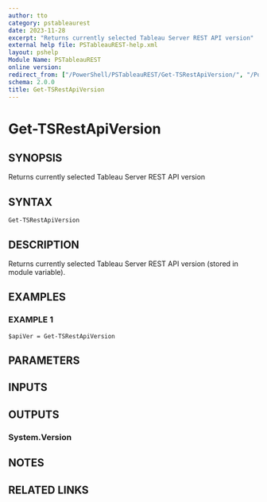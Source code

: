 ```yaml
---
author: tto
category: pstableaurest
date: 2023-11-28
excerpt: "Returns currently selected Tableau Server REST API version"
external help file: PSTableauREST-help.xml
layout: pshelp
Module Name: PSTableauREST
online version:
redirect_from: ["/PowerShell/PSTableauREST/Get-TSRestApiVersion/", "/PowerShell/PSTableauREST/get-tsrestapiversion/", "/PowerShell/get-tsrestapiversion/"]
schema: 2.0.0
title: Get-TSRestApiVersion
---
```


# Get-TSRestApiVersion

## SYNOPSIS
Returns currently selected Tableau Server REST API version

## SYNTAX

```
Get-TSRestApiVersion
```

## DESCRIPTION
Returns currently selected Tableau Server REST API version (stored in module variable).

## EXAMPLES

### EXAMPLE 1
```
$apiVer = Get-TSRestApiVersion
```

## PARAMETERS

## INPUTS

## OUTPUTS

### System.Version
## NOTES

## RELATED LINKS
